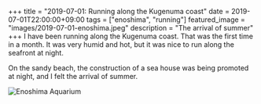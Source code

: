 +++
title =  "2019-07-01: Running along the Kugenuma coast"
date = 2019-07-01T22:00:00+09:00
tags = ["enoshima", "running"]
featured_image = "images/2019-07-01-enoshima.jpeg"
description = "The arrival of summer"
+++
I have been running along the Kugenuma coast.
That was the first time in a month.
It was very humid and hot, but it was nice to run along the seafront at night.

On the sandy beach, the construction of a sea house was being promoted at night,
and I felt the arrival of summer.

![Enoshima Aquarium](../images/2019-07-01-enoshima-aquarium.jpeg)
